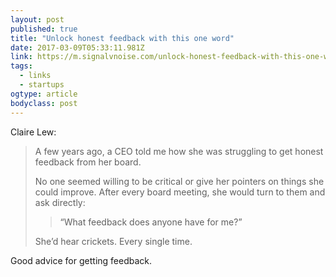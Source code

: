 ```yaml
---
layout: post 
published: true 
title: "Unlock honest feedback with this one word" 
date: 2017-03-09T05:33:11.981Z 
link: https://m.signalvnoise.com/unlock-honest-feedback-with-this-one-word-dcaf3839e7ee#.dxw8pq56x 
tags:
  - links
  - startups
ogtype: article 
bodyclass: post 
---
```


Claire Lew:

> A few years ago, a CEO told me how she was struggling to get honest feedback from her board.
> 
> No one seemed willing to be critical or give her pointers on things she could improve. After every board meeting, she would turn to them and ask directly:
> 
> > “What feedback does anyone have for me?”
> 
> She’d hear crickets. Every single time.

Good advice for getting feedback.
